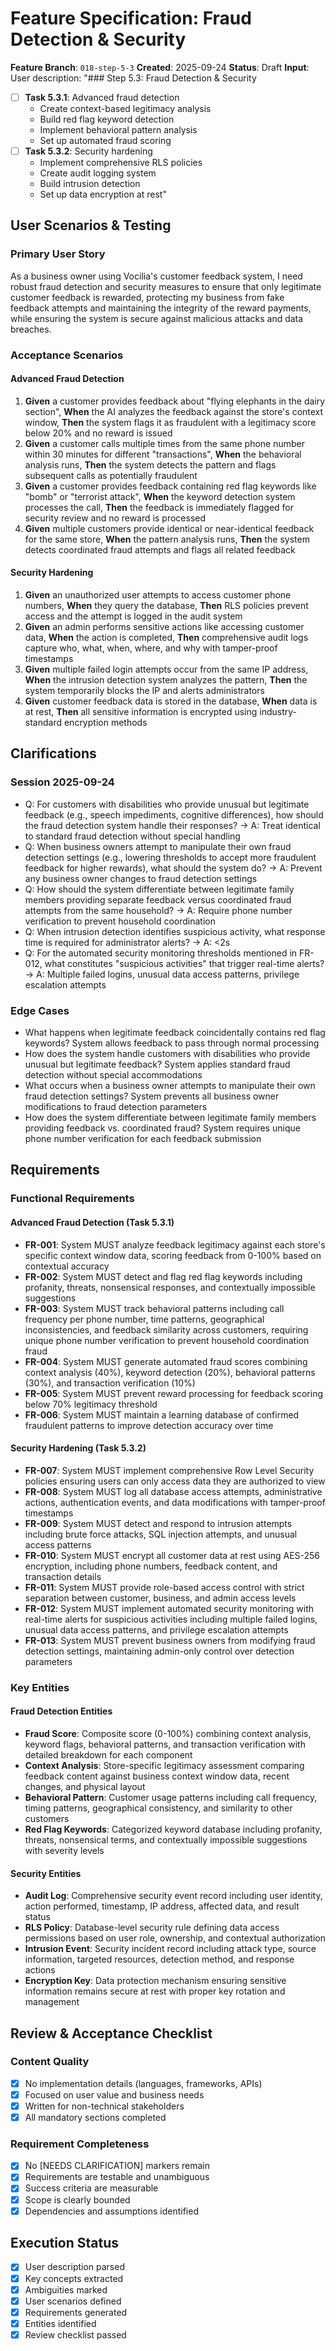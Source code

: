 # Feature Specification: Fraud Detection & Security

**Feature Branch**: `018-step-5-3` **Created**: 2025-09-24 **Status**: Draft
**Input**: User description: "### Step 5.3: Fraud Detection & Security

- [ ] **Task 5.3.1**: Advanced fraud detection
  - Create context-based legitimacy analysis
  - Build red flag keyword detection
  - Implement behavioral pattern analysis
  - Set up automated fraud scoring
- [ ] **Task 5.3.2**: Security hardening
  - Implement comprehensive RLS policies
  - Create audit logging system
  - Build intrusion detection
  - Set up data encryption at rest"

## User Scenarios & Testing

### Primary User Story

As a business owner using Vocilia's customer feedback system, I need robust
fraud detection and security measures to ensure that only legitimate customer
feedback is rewarded, protecting my business from fake feedback attempts and
maintaining the integrity of the reward payments, while ensuring the system is
secure against malicious attacks and data breaches.

### Acceptance Scenarios

#### Advanced Fraud Detection

1. **Given** a customer provides feedback about "flying elephants in the dairy
   section", **When** the AI analyzes the feedback against the store's context
   window, **Then** the system flags it as fraudulent with a legitimacy score
   below 20% and no reward is issued
2. **Given** a customer calls multiple times from the same phone number within
   30 minutes for different "transactions", **When** the behavioral analysis
   runs, **Then** the system detects the pattern and flags subsequent calls as
   potentially fraudulent
3. **Given** a customer provides feedback containing red flag keywords like
   "bomb" or "terrorist attack", **When** the keyword detection system processes
   the call, **Then** the feedback is immediately flagged for security review
   and no reward is processed
4. **Given** multiple customers provide identical or near-identical feedback for
   the same store, **When** the pattern analysis runs, **Then** the system
   detects coordinated fraud attempts and flags all related feedback

#### Security Hardening

1. **Given** an unauthorized user attempts to access customer phone numbers,
   **When** they query the database, **Then** RLS policies prevent access and
   the attempt is logged in the audit system
2. **Given** an admin performs sensitive actions like accessing customer data,
   **When** the action is completed, **Then** comprehensive audit logs capture
   who, what, when, where, and why with tamper-proof timestamps
3. **Given** multiple failed login attempts occur from the same IP address,
   **When** the intrusion detection system analyzes the pattern, **Then** the
   system temporarily blocks the IP and alerts administrators
4. **Given** customer feedback data is stored in the database, **When** data is
   at rest, **Then** all sensitive information is encrypted using
   industry-standard encryption methods

## Clarifications

### Session 2025-09-24
- Q: For customers with disabilities who provide unusual but legitimate feedback (e.g., speech impediments, cognitive differences), how should the fraud detection system handle their responses? → A: Treat identical to standard fraud detection without special handling
- Q: When business owners attempt to manipulate their own fraud detection settings (e.g., lowering thresholds to accept more fraudulent feedback for higher rewards), what should the system do? → A: Prevent any business owner changes to fraud detection settings
- Q: How should the system differentiate between legitimate family members providing separate feedback versus coordinated fraud attempts from the same household? → A: Require phone number verification to prevent household coordination
- Q: When intrusion detection identifies suspicious activity, what response time is required for administrator alerts? → A: <2s
- Q: For the automated security monitoring thresholds mentioned in FR-012, what constitutes "suspicious activities" that trigger real-time alerts? → A: Multiple failed logins, unusual data access patterns, privilege escalation attempts

### Edge Cases

- What happens when legitimate feedback coincidentally contains red flag keywords? System allows feedback to pass through normal processing
- How does the system handle customers with disabilities who provide unusual but legitimate feedback? System applies standard fraud detection without special accommodations
- What occurs when a business owner attempts to manipulate their own fraud detection settings? System prevents all business owner modifications to fraud detection parameters
- How does the system differentiate between legitimate family members providing feedback vs. coordinated fraud? System requires unique phone number verification for each feedback submission

## Requirements

### Functional Requirements

#### Advanced Fraud Detection (Task 5.3.1)

- **FR-001**: System MUST analyze feedback legitimacy against each store's
  specific context window data, scoring feedback from 0-100% based on contextual
  accuracy
- **FR-002**: System MUST detect and flag red flag keywords including profanity,
  threats, nonsensical responses, and contextually impossible suggestions
- **FR-003**: System MUST track behavioral patterns including call frequency per
  phone number, time patterns, geographical inconsistencies, and feedback
  similarity across customers, requiring unique phone number verification to prevent household coordination fraud
- **FR-004**: System MUST generate automated fraud scores combining context
  analysis (40%), keyword detection (20%), behavioral patterns (30%), and
  transaction verification (10%)
- **FR-005**: System MUST prevent reward processing for feedback scoring below
  70% legitimacy threshold
- **FR-006**: System MUST maintain a learning database of confirmed fraudulent
  patterns to improve detection accuracy over time

#### Security Hardening (Task 5.3.2)

- **FR-007**: System MUST implement comprehensive Row Level Security policies
  ensuring users can only access data they are authorized to view
- **FR-008**: System MUST log all database access attempts, administrative
  actions, authentication events, and data modifications with tamper-proof
  timestamps
- **FR-009**: System MUST detect and respond to intrusion attempts including
  brute force attacks, SQL injection attempts, and unusual access patterns
- **FR-010**: System MUST encrypt all customer data at rest using AES-256
  encryption, including phone numbers, feedback content, and transaction details
- **FR-011**: System MUST provide role-based access control with strict
  separation between customer, business, and admin access levels
- **FR-012**: System MUST implement automated security monitoring with real-time
  alerts for suspicious activities including multiple failed logins, unusual data access patterns, and privilege escalation attempts
- **FR-013**: System MUST prevent business owners from modifying fraud detection settings, maintaining admin-only control over detection parameters

### Key Entities

#### Fraud Detection Entities

- **Fraud Score**: Composite score (0-100%) combining context analysis, keyword
  flags, behavioral patterns, and transaction verification with detailed
  breakdown for each component
- **Context Analysis**: Store-specific legitimacy assessment comparing feedback
  content against business context window data, recent changes, and physical
  layout
- **Behavioral Pattern**: Customer usage patterns including call frequency,
  timing patterns, geographical consistency, and similarity to other customers
- **Red Flag Keywords**: Categorized keyword database including profanity,
  threats, nonsensical terms, and contextually impossible suggestions with
  severity levels

#### Security Entities

- **Audit Log**: Comprehensive security event record including user identity,
  action performed, timestamp, IP address, affected data, and result status
- **RLS Policy**: Database-level security rule defining data access permissions
  based on user role, ownership, and contextual authorization
- **Intrusion Event**: Security incident record including attack type, source
  information, targeted resources, detection method, and response actions
- **Encryption Key**: Data protection mechanism ensuring sensitive information
  remains secure at rest with proper key rotation and management

## Review & Acceptance Checklist

### Content Quality

- [x] No implementation details (languages, frameworks, APIs)
- [x] Focused on user value and business needs
- [x] Written for non-technical stakeholders
- [x] All mandatory sections completed

### Requirement Completeness

- [x] No [NEEDS CLARIFICATION] markers remain
- [x] Requirements are testable and unambiguous
- [x] Success criteria are measurable
- [x] Scope is clearly bounded
- [x] Dependencies and assumptions identified

## Execution Status

- [x] User description parsed
- [x] Key concepts extracted
- [x] Ambiguities marked
- [x] User scenarios defined
- [x] Requirements generated
- [x] Entities identified
- [x] Review checklist passed
